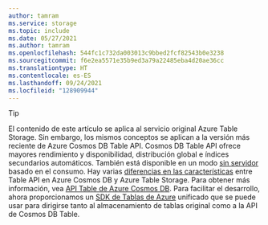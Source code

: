 ```yaml
---
author: tamram
ms.service: storage
ms.topic: include
ms.date: 05/27/2021
ms.author: tamram
ms.openlocfilehash: 544fc1c732da003013c9bbed2fcf82543b0e3238
ms.sourcegitcommit: f6e2ea5571e35b9ed3a79a22485eba4d20ae36cc
ms.translationtype: HT
ms.contentlocale: es-ES
ms.lasthandoff: 09/24/2021
ms.locfileid: "128909944"
---
```

> [!TIP]
> El contenido de este artículo se aplica al servicio original Azure Table Storage. Sin embargo, los mismos conceptos se aplican a la versión más reciente de Azure Cosmos DB Table API. Cosmos DB Table API ofrece mayores rendimiento y disponibilidad, distribución global e índices secundarios automáticos. También está disponible en un modo [sin servidor](../articles/cosmos-db/serverless.md) basado en el consumo. Hay varias [diferencias en las características](../articles/cosmos-db/table-storage-how-to-use-java.md
) entre Table API en Azure Cosmos DB y Azure Table Storage. Para obtener más información, vea [API Table de Azure Cosmos DB](../articles/cosmos-db/table-introduction.md). Para facilitar el desarrollo, ahora proporcionamos un [SDK de Tablas de Azure](https://devblogs.microsoft.com/azure-sdk/announcing-the-new-azure-data-tables-libraries/) unificado que se puede usar para dirigirse tanto al almacenamiento de tablas original como a la API de Cosmos DB Table. 
